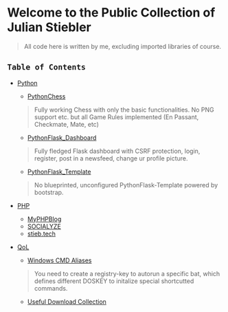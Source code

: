 # Welcome to the Public Collection of Julian Stiebler

> All code here is written by me, excluding imported libraries of course.

## `Table of Contents`

* [Python](.public/Python/README.md)
  * [PythonChess](.public/Python/Python_Chess/README.md)
  > Fully working Chess with only the basic functionalities. No PNG support etc. but all Game Rules implemented (En Passant, Checkmate, Mate, etc)
  * [PythonFlask_Dashboard](.public/Python/PythonFlask_Dashboard/README.md)
  > Fully fledged Flask dashboard with CSRF protection, login, register, post in a newsfeed, change ur profile picture.
  * [PythonFlask_Template](.public/Python/PythonFlask_Template/README.md)
  > No blueprinted, unconfigured PythonFlask-Template powered by bootstrap.
 
* [PHP](.public/PHP/README.md)
  * [MyPHPBlog](.public/PHP/MyPHPBlog/README.md)
  * [SOCIALYZE](.public/PHP/SOCIALYZE/README.md)
  * [stieb.tech](.public/PHP/stieb.tech/README.md)
* [QoL](.public/QoL/README.md)
  * [Windows CMD Aliases](.public/QoL/aliases.bat)
  > You need to create a registry-key to autorun a specific bat, which defines different DOSKEY to initalize special shortcutted commands.
  * [Useful Download Collection](.public/QoL/README.md)
